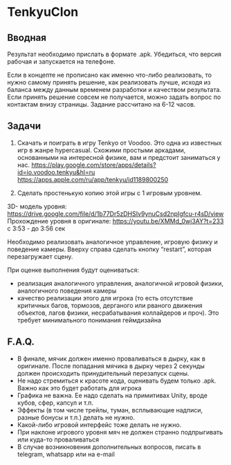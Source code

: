 # TenkyuClon

## Вводная

Результат необходимо прислать в формате .apk. Убедиться, что версия рабочая и запускается на телефоне.

Если в концепте не прописано как именно что-либо реализовать, то нужно самому принять решение, как реализовать лучше, исходя из баланса между данным временем разработки и качеством результата. Если принять решение совсем не получается, можно задать вопрос по контактам внизу страницы.
Задание рассчитано на 6-12 часов. 

## Задачи

1. Скачать и поиграть в игру Tenkyo от Voodoo. Это одна из известных игр в жанре hypercasual. Схожими простыми аркадами, основанными на интересной физике, вам и предстоит заниматься у нас.
https://play.google.com/store/apps/details?id=io.voodoo.tenkyu&hl=ru
https://apps.apple.com/ru/app/tenkyu/id1189800250

2. Сделать простенькую копию этой игры с 1 игровым уровнем.

3D- модель уровня: https://drive.google.com/file/d/1b77Dr5zDHSIv9ynuCsd2npIgfcu-r4sD/view
Прохождение уровня в оригинале: https://youtu.be/XMMd_0wj3AY?t=233 с 3:53 - до 3:56 сек

Необходимо реализовать аналогичное управление, игровую физику и поведение камеры.
Вверху справа сделать кнопку “restart”, которая перезагружает сцену.

При оценке выполнения будут оцениваться:
- реализация аналогичного управления, аналогичной игровой физики, аналогичного поведения камеры
- качество реализации этого для игрока (то есть отсутствие критичных багов, тормозов, дерганого или рваного движения объектов, лагов физики, несрабатывания коллайдеров и проч). Это требует минимального понимания геймдизайна


## F.A.Q.
- В финале, мячик должен именно проваливаться в дырку, как в оригинале. После попадания мячика в дырку через 2 секунды должен происходить принудительный перезапуск сцены.
- Не надо стремиться к красоте кода, оценивать будем только .apk. Важно как это будет работать для игрока
- Графика не важна. Ее надо сделать на примитивах Unity, вроде кубов, сфер, капсул и т.п. 
- Эффекты (в том числе трейлы, туман, всплывающие надписи, разные бонусы и т.п.) делать не нужно. 
- Какой-либо игровой интерфейс тоже делать не нужно.
- При наклоне игрового уровня мяч не должен странно подпрыгивать или куда-то проваливаться
- В случае возникновения дополнительных вопросов, писать в telegram, whatsapp или на e-mail
